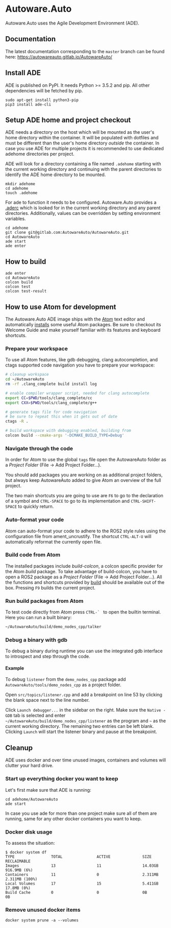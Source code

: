 # Autoware.Auto

Autoware.Auto uses the Agile Development Environment (ADE).


## Documentation

The latest documentation corresponding to the ``master`` branch can be found here:
https://autowareauto.gitlab.io/AutowareAuto/


## Install ADE

ADE is published on PyPI. It needs Python >= 3.5.2 and pip. All other
dependencies will be fetched by pip.

```
sudo apt-get install python3-pip
pip3 install ade-cli
```


## Setup ADE home and project checkout

ADE needs a directory on the host which will be mounted as the user's
home directory within the container. It will be populated with
dotfiles and must be different than the user's home directory
*outside* the container. In case you use ADE for multiple projects it
is recommended to use dedicated adehome directories per project.

ADE will look for a directory containing a file named ``.adehome``
starting with the current working directory and continuing with the
parent directories to identify the ADE home directory to be mounted.

```
mkdir adehome
cd adehome
touch .adehome
```

For ade to function it needs to be configured. Autoware.Auto provides
a [.aderc](./.aderc) which is looked for in the current working
directory and any parent directories. Additionally, values can be
overridden by setting environment variables.

```
cd adehome
git clone git@gitlab.com:AutowareAuto/AutowareAuto.git
cd AutowareAuto
ade start
ade enter
```


## How to build

```
ade enter
cd AutowareAuto
colcon build
colcon test
colcon test-result
```


## How to use Atom for development

The Autoware.Auto ADE image ships with the [Atom](https://atom.io/) text editor
and automatically [installs](tools/ade_image/atom-install-our-plugins) some
useful Atom packages. Be sure to checkout its Welcome Guide and make yourself
familiar with its features and keyboard shortcuts.


### Prepare your workspace

To use all Atom features, like gdb debugging, clang autocompletion, and ctags
supported code navigation you have to prepare your workspace:

```bash
# cleanup workspace
cd ~/AutowareAuto
rm -rf .clang_complete build install log

# enable compiler wrapper script, needed for clang autocomplete
export CC=$PWD/tools/clang_complete/cc
export CXX=$PWD/tools/clang_complete/g++

# generate tags file for code navigation
# be sure to repeat this when it gets out of date
ctags -R .

# build workspace with debugging enabled, building from
colcon build --cmake-args '-DCMAKE_BUILD_TYPE=Debug'
```


### Navigate through the code

In order for Atom to use the global `tags` file open the AutowareAuto folder as
a *Project Folder* (File -> Add Project Folder...).

You should add packages you are working on as additional project folders, but
always keep AutowareAuto added to give Atom an overview of the full project.

The two main shortcuts you are going to use are `F6` to go to the declaration
of a symbol and `CTRL-SPACE` to go to its implementation and `CTRL-SHIFT-SPACE`
to quickly return.


### Auto-format your code

Atom can auto-format your code to adhere to the ROS2 style rules using the
configuration file from ament_uncrustify. The shortcut `CTRL-ALT-U` will
automatically reformat the currently open file.


### Build code from Atom

The installed packages include *build-colcon*, a colcon specific provider for
the Atom *build*  package. To take advantage of build-colcon, you have to open a
ROS2 package as a *Project Folder* (File -> Add Project Folder...). All the
functions and shortcuts provided by [build](https://atom.io/packages/build)
should be available out of the box. Pressing `F9` builds the current project.


### Run build packages from Atom

To test code directly from Atom press ``CTRL-` `` to open the builtin terminal.
Here you can run a built binary:

```bash
~/AutowareAuto/build/demo_nodes_cpp/talker
```


### Debug a binary with gdb

To debug a binary during runtime you can use the integrated gdb interface to
introspect and step through the code.

#### Example

To debug `listener` from the `demo_nodes_cpp` package add
`AutowareAuto/tools/demo_nodes_cpp` as a project folder.

Open `src/topics/listener.cpp` and add a breakpoint on line 53 by clicking the
blank space next to the line number.

Click `Launch debugger...` in the sidebar on the right. Make sure the `Native -
GDB` tab is selected and enter `~/AutowareAuto/build/demo_nodes_cpp/listener`
as the program and `~` as the current working directory. The remaining two
entries can be left blank. Clicking `Launch` will start the listener binary and
pause at the breakpoint.


## Cleanup

ADE uses docker and over time unused images, containers and volumes
will clutter your hard drive.


### Start up everything docker you want to keep

Let's first make sure that ADE is running:

```console
cd adehome/AutowareAuto
ade start
```

In case you use ade for more than one project make sure all of them
are running, same for any other docker containers you want to keep.


### Docker disk usage

To assess the situation:

```console
$ docker system df
TYPE                TOTAL               ACTIVE              SIZE                RECLAIMABLE
Images              13                  11                  14.03GB             916.9MB (6%)
Containers          11                  0                   2.311MB             2.311MB (100%)
Local Volumes       17                  15                  5.411GB             17.8MB (0%)
Build Cache         0                   0                   0B                  0B
```


### Remove unused docker items

```
docker system prune -a --volumes
```

